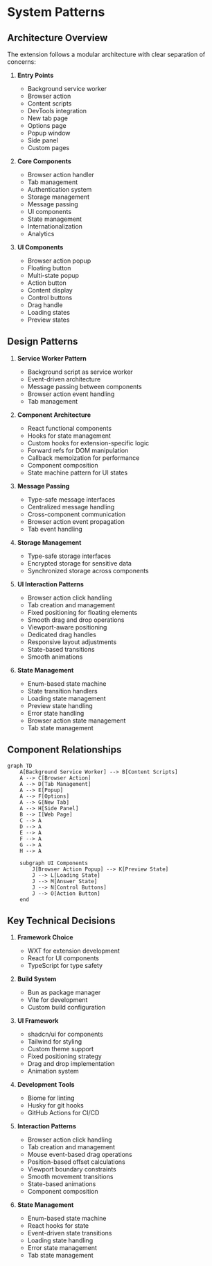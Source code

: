# System Patterns

## Architecture Overview
The extension follows a modular architecture with clear separation of concerns:

1. **Entry Points**
   - Background service worker
   - Browser action
   - Content scripts
   - DevTools integration
   - New tab page
   - Options page
   - Popup window
   - Side panel
   - Custom pages

2. **Core Components**
   - Browser action handler
   - Tab management
   - Authentication system
   - Storage management
   - Message passing
   - UI components
   - State management
   - Internationalization
   - Analytics

3. **UI Components**
   - Browser action popup
   - Floating button
   - Multi-state popup
   - Action button
   - Content display
   - Control buttons
   - Drag handle
   - Loading states
   - Preview states

## Design Patterns
1. **Service Worker Pattern**
   - Background script as service worker
   - Event-driven architecture
   - Message passing between components
   - Browser action event handling
   - Tab management

2. **Component Architecture**
   - React functional components
   - Hooks for state management
   - Custom hooks for extension-specific logic
   - Forward refs for DOM manipulation
   - Callback memoization for performance
   - Component composition
   - State machine pattern for UI states

3. **Message Passing**
   - Type-safe message interfaces
   - Centralized message handling
   - Cross-component communication
   - Browser action event propagation
   - Tab event handling

4. **Storage Management**
   - Type-safe storage interfaces
   - Encrypted storage for sensitive data
   - Synchronized storage across components

5. **UI Interaction Patterns**
   - Browser action click handling
   - Tab creation and management
   - Fixed positioning for floating elements
   - Smooth drag and drop operations
   - Viewport-aware positioning
   - Dedicated drag handles
   - Responsive layout adjustments
   - State-based transitions
   - Smooth animations

6. **State Management**
   - Enum-based state machine
   - State transition handlers
   - Loading state management
   - Preview state handling
   - Error state handling
   - Browser action state management
   - Tab state management

## Component Relationships
```mermaid
graph TD
    A[Background Service Worker] --> B[Content Scripts]
    A --> C[Browser Action]
    A --> D[Tab Management]
    A --> E[Popup]
    A --> F[Options]
    A --> G[New Tab]
    A --> H[Side Panel]
    B --> I[Web Page]
    C --> A
    D --> A
    E --> A
    F --> A
    G --> A
    H --> A
    
    subgraph UI Components
        J[Browser Action Popup] --> K[Preview State]
        J --> L[Loading State]
        J --> M[Answer State]
        J --> N[Control Buttons]
        J --> O[Action Button]
    end
```

## Key Technical Decisions
1. **Framework Choice**
   - WXT for extension development
   - React for UI components
   - TypeScript for type safety

2. **Build System**
   - Bun as package manager
   - Vite for development
   - Custom build configuration

3. **UI Framework**
   - shadcn/ui for components
   - Tailwind for styling
   - Custom theme support
   - Fixed positioning strategy
   - Drag and drop implementation
   - Animation system

4. **Development Tools**
   - Biome for linting
   - Husky for git hooks
   - GitHub Actions for CI/CD

5. **Interaction Patterns**
   - Browser action click handling
   - Tab creation and management
   - Mouse event-based drag operations
   - Position-based offset calculations
   - Viewport boundary constraints
   - Smooth movement transitions
   - State-based animations
   - Component composition

6. **State Management**
   - Enum-based state machine
   - React hooks for state
   - Event-driven state transitions
   - Loading state handling
   - Error state management
   - Tab state management 